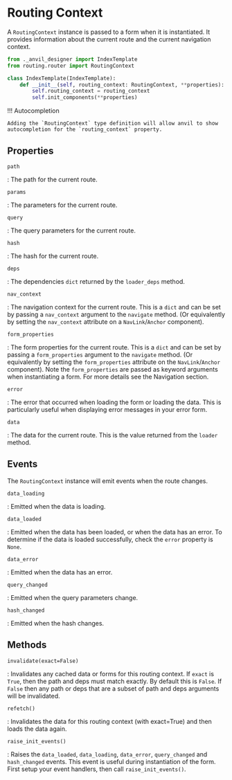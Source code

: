 # Routing Context

A `RoutingContext` instance is passed to a form when it is instantiated.
It provides information about the current route and the current navigation context.

```python
from ._anvil_designer import IndexTemplate
from routing.router import RoutingContext

class IndexTemplate(IndexTemplate):
    def __init__(self, routing_context: RoutingContext, **properties):
        self.routing_context = routing_context
        self.init_components(**properties)

```

!!! Autocompletion

    Adding the `RoutingContext` type definition will allow anvil to show autocompletion for the `routing_context` property.

## Properties

`path`

: The path for the current route.

`params`

: The parameters for the current route.

`query`

: The query parameters for the current route.

`hash`

: The hash for the current route.

`deps`

: The dependencies `dict` returned by the `loader_deps` method.

`nav_context`

: The navigation context for the current route. This is a `dict` and can be set by passing a `nav_context` argument to the `navigate` method. (Or equivalently by setting the `nav_context` attribute on a `NavLink`/`Anchor` component).

`form_properties`

: The form properties for the current route. This is a `dict` and can be set by passing a `form_properties` argument to the `navigate` method. (Or equivalently by setting the `form_properties` attribute on the `NavLink`/`Anchor` component). Note the `form_properties` are passed as keyword arguments when instantiating a form. For more details see the Navigation section.

`error`

: The error that occurred when loading the form or loading the data. This is particularly useful when displaying error messages in your error form.

`data`

: The data for the current route. This is the value returned from the `loader` method.

<!-- `match`

: The `Match` instance for the current route.

`location`

: The `Location` instance for the current route.

`route`

: The `Route` instance for the current route. -->

## Events

<!-- TODO determine if we should raise these events after form show e.g. should the query change event be fired after the form is shown -->

The `RoutingContext` instance will emit events when the route changes.

`data_loading`

: Emitted when the data is loading.

`data_loaded`

: Emitted when the data has been loaded, or when the data has an error. To determine if the data is loaded successfully, check the `error` property is `None`.

`data_error`

: Emitted when the data has an error.

`query_changed`

: Emitted when the query parameters change.

`hash_changed`

: Emitted when the hash changes.


## Methods

`invalidate(exact=False)`

: Invalidates any cached data or forms for this routing context. If `exact` is `True`, then the path and deps must match exactly. By default this is `False`. If `False` then any path or deps that are a subset of path and deps arguments will be invalidated.

`refetch()`

: Invalidates the data for this routing context (with exact=True) and then loads the data again.

`raise_init_events()`

: Raises the `data_loaded`, `data_loading`, `data_error`, `query_changed` and `hash_changed` events.
This event is useful during instantiation of the form. First setup your event handlers, then call `raise_init_events()`.

